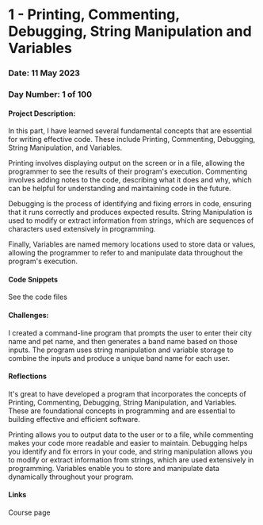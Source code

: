 # 1 - Printing, Commenting, Debugging, String Manipulation and Variables

### Date: 11 May 2023
### Day Number: 1 of 100

#### Project Description:

In this part, I have learned several fundamental concepts that are essential for writing effective code. These include Printing, Commenting, Debugging, String Manipulation, and Variables.

Printing involves displaying output on the screen or in a file, allowing the programmer to see the results of their program's execution. Commenting involves adding notes to the code, describing what it does and why, which can be helpful for understanding and maintaining code in the future.

Debugging is the process of identifying and fixing errors in code, ensuring that it runs correctly and produces expected results. String Manipulation is used to modify or extract information from strings, which are sequences of characters used extensively in programming.

Finally, Variables are named memory locations used to store data or values, allowing the programmer to refer to and manipulate data throughout the program's execution.
 
#### Code Snippets
 
See the code files 

#### Challenges:
 
I created a command-line program that prompts the user to enter their city name and pet name, and then generates a band name based on those inputs. The program uses string manipulation and variable storage to combine the inputs and produce a unique band name for each user.

#### Reflections

It's great to have developed a program that incorporates the concepts of Printing, Commenting, Debugging, String Manipulation, and Variables. These are foundational concepts in programming and are essential to building effective and efficient software.

Printing allows you to output data to the user or to a file, while commenting makes your code more readable and easier to maintain. Debugging helps you identify and fix errors in your code, and string manipulation allows you to modify or extract information from strings, which are used extensively in programming. Variables enable you to store and manipulate data dynamically throughout your program.

#### Links 

Course page


